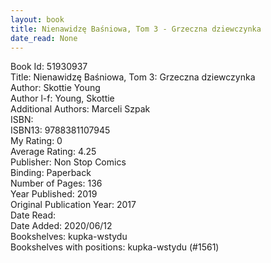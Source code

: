 ```yaml
---
layout: book
title: Nienawidzę Baśniowa, Tom 3 - Grzeczna dziewczynka
date_read: None
---
```


Book Id: 51930937<br />
Title: Nienawidzę Baśniowa, Tom 3: Grzeczna dziewczynka<br />
Author: Skottie Young<br />
Author l-f: Young, Skottie<br />
Additional Authors: Marceli Szpak<br />
ISBN: <br />
ISBN13: 9788381107945<br />
My Rating: 0<br />
Average Rating: 4.25<br />
Publisher: Non Stop Comics<br />
Binding: Paperback<br />
Number of Pages: 136<br />
Year Published: 2019<br />
Original Publication Year: 2017<br />
Date Read: <br />
Date Added: 2020/06/12<br />
Bookshelves: kupka-wstydu<br />
Bookshelves with positions: kupka-wstydu (#1561)<br />

